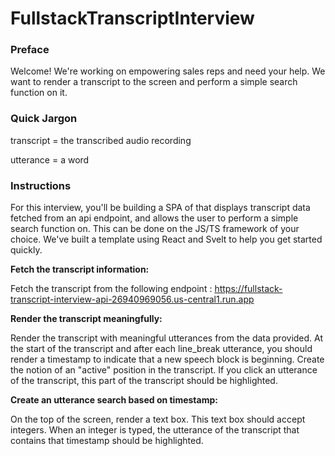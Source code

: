 # FullstackTranscriptInterview

### Preface
Welcome! We're working on empowering sales reps and need your help.
We want to render a transcript to the screen and perform a simple search function on it.

### Quick Jargon
transcript = the transcribed audio recording

utterance = a word

### Instructions

For this interview, you'll be building a SPA of that displays transcript data fetched from an api endpoint, and allows the user to perform a simple search function on. This can be done on the JS/TS framework of your choice. 
We've built a template using React and Svelt to help you get started quickly.

**Fetch the transcript information:**

Fetch the transcript from the following endpoint : https://fullstack-transcript-interview-api-26940969056.us-central1.run.app


**Render the transcript meaningfully:**

Render the transcript with meaningful utterances from the data provided.
At the start of the transcript and after each line_break utterance, you should render a timestamp to indicate that a new speech block is beginning.
Create the notion of an "active" position in the transcript. If you click an utterance of the transcript, this part of the transcript should be highlighted.

**Create an utterance search based on timestamp:**

On the top of the screen, render a text box.
This text box should accept integers.
When an integer is typed, the utterance of the transcript that contains that timestamp should be highlighted.
